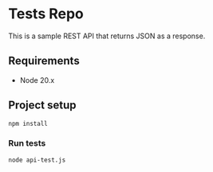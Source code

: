 # Tests Repo

This is a sample REST API that returns JSON as a response.

## Requirements

- Node 20.x

## Project setup

```shell
npm install
```

### Run tests

```shell
node api-test.js
```
